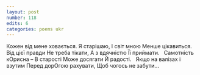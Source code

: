 ```yaml
---
layout: post
number: 118
edits: 6
categories: poems ukr
---
```


Кожен від мене ховається. 
Я старішаю, 
І світ мною
Менше цікавиться.
 
Від цієї правди 
Не треба тікати, 
А з вдячністю 
Її приймати. 
 
Самотність кОрисна – 
В старості
Може досягати 
Й радості. 
 
Якщо на валізах і взутим
Перед дорOгою рахувати, 
Щоб чогось не забути… 
